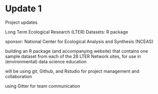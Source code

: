 # Update 1
Project updates

Long Term Ecological Research (LTER) Datasets: R package

sponsor: National Center for Ecological Analysis and Synthesis (NCEAS)


building an R package (and accompanying website) that contains one sample dataset from each of the 28 LTER Network sites, for use in (environmental) data science education

will be using git, Github, and Rstudio for project management and collaboration

using Gitter for team communication



